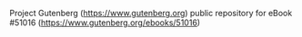 Project Gutenberg (https://www.gutenberg.org) public repository for
eBook #51016 (https://www.gutenberg.org/ebooks/51016)
